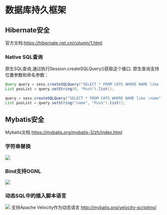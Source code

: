 # 数据库持久框架
## Hibernate安全
官方文档:https://hibernate.net.cn/column/1.html
### Native SQL查询
原生SQL查询,通过执行Session.createSQLQuery()获取这个接口.
原生查询支持位置参数和命名参数：
```JAVA
Query query = sess.createSQLQuery("SELECT * FROM CATS WHERE NAME like ?").addEntity(Cat.class);
List pusList = query.setString(0, "Pus%").list();
     
query = sess.createSQLQuery("SELECT * FROM CATS WHERE NAME like :name").addEntity(Cat.class);
List pusList = query.setString("name", "Pus%").list(); 
```
## Mybatis安全
Mybatis文档
https://mybatis.org/mybatis-3/zh/index.html
### 字符串替换
![](1.png)
### Bind支持OGNL
![](2.png)
### 动态SQL中的插入脚本语言
![](3.png)
支持Apache Velocity作为动态语言
http://mybatis.org/velocity-scripting/